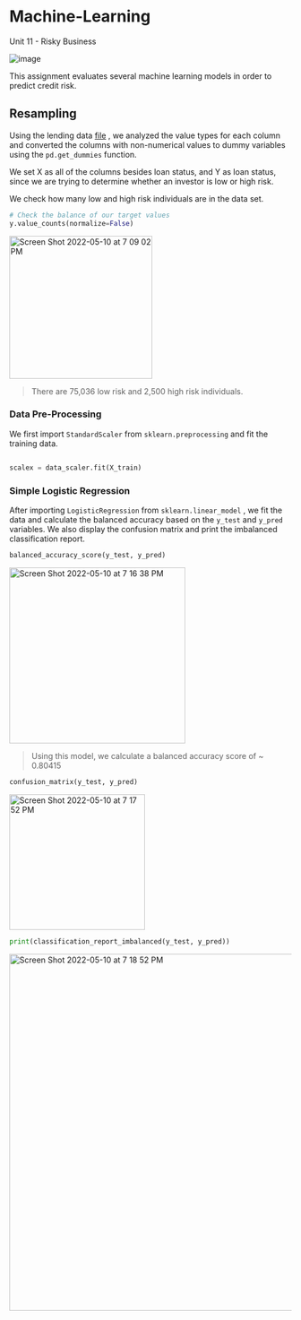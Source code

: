 # Machine-Learning
Unit 11 - Risky Business

![image](https://user-images.githubusercontent.com/99091066/167738122-a4b8a91f-2baf-481b-9d3a-396b4e04ca07.jpeg)

This assignment evaluates several machine learning models in order to predict credit risk. 

## Resampling

Using the lending data [file](https://github.com/AmiraAli23/Machine-Learning/blob/0c634c9c7b35c9e3c2690e3f67006cd333b118a2/lending_data.csv) , we analyzed the value types for each column and converted the columns with non-numerical values to dummy variables using the `pd.get_dummies` function.

We set X as all of the columns besides loan status, and Y as loan status, since we are trying to determine whether an investor is low or high risk.

We check how many low and high risk individuals are in the data set. 

```python 
# Check the balance of our target values
y.value_counts(normalize=False)

```

<img width="255" alt="Screen Shot 2022-05-10 at 7 09 02 PM" src="https://user-images.githubusercontent.com/99091066/167739158-29c5c246-2e51-47c1-81a1-446e6aefa314.png">

  > There are 75,036 low risk and 2,500 high risk individuals.


### Data Pre-Processing 

We first import `StandardScaler` from `sklearn.preprocessing` and fit the training data. 

````python

scalex = data_scaler.fit(X_train)

````

### Simple Logistic Regression

After importing `LogisticRegression` from `sklearn.linear_model` , we fit the data and calculate the balanced accuracy based on the `y_test` and `y_pred` variables. We also display the confusion matrix and print the imbalanced classification report. 

```python 
balanced_accuracy_score(y_test, y_pred)
```

<img width="314" alt="Screen Shot 2022-05-10 at 7 16 38 PM" src="https://user-images.githubusercontent.com/99091066/167739896-85e0b6b4-2d65-48c3-956a-a4f95b18d55b.png">


  > Using this model, we calculate a balanced accuracy score of  ~ 0.80415


```python
confusion_matrix(y_test, y_pred)
````

<img width="242" alt="Screen Shot 2022-05-10 at 7 17 52 PM" src="https://user-images.githubusercontent.com/99091066/167739982-bb468ef7-95f6-40e4-8dd9-bb0b6e364787.png">

```python
print(classification_report_imbalanced(y_test, y_pred))
````


<img width="637" alt="Screen Shot 2022-05-10 at 7 18 52 PM" src="https://user-images.githubusercontent.com/99091066/167740080-34aa14a6-c802-4f4c-bf1b-ee9f31defe68.png">



















